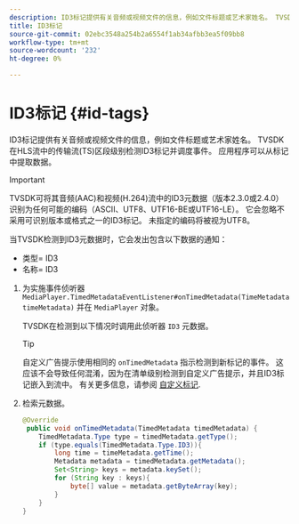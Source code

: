 ```yaml
---
description: ID3标记提供有关音频或视频文件的信息，例如文件标题或艺术家姓名。 TVSDK在HLS流中的传输流(TS)区段级别检测ID3标记并调度事件。 应用程序可以从标记中提取数据。
title: ID3标记
source-git-commit: 02ebc3548a254b2a6554f1ab34afbb3ea5f09bb8
workflow-type: tm+mt
source-wordcount: '232'
ht-degree: 0%

---
```


# ID3标记 {#id-tags}

ID3标记提供有关音频或视频文件的信息，例如文件标题或艺术家姓名。 TVSDK在HLS流中的传输流(TS)区段级别检测ID3标记并调度事件。 应用程序可以从标记中提取数据。

>[!IMPORTANT]
>
>TVSDK可将其音频(AAC)和视频(H.264)流中的ID3元数据（版本2.3.0或2.4.0）识别为任何可能的编码（ASCII、UTF8、UTF16-BE或UTF16-LE）。 它会忽略不采用可识别版本或格式之一的ID3标记。 未指定的编码将被视为UTF8。

当TVSDK检测到ID3元数据时，它会发出包含以下数据的通知：

* 类型= ID3
* 名称= ID3

1. 为实施事件侦听器 `MediaPlayer.TimedMetadataEventListener#onTimedMetadata(TimeMetadata timeMetadata)` 并在 `MediaPlayer` 对象。

   TVSDK在检测到以下情况时调用此侦听器 `ID3` 元数据。

   >[!TIP]
   >
   >自定义广告提示使用相同的 `onTimedMetadata` 指示检测到新标记的事件。 这应该不会导致任何混淆，因为在清单级别检测到自定义广告提示，并且ID3标记嵌入到流中。 有关更多信息，请参阅 [自定义标记](../../tvsdk-3x-android-prog/android-3x-advertising/ad-insertion/custom-tags-configure/android-3x-custom-tags-configure.md).

1. 检索元数据。

   ```java
   @Override 
    public void onTimedMetadata(TimedMetadata timedMetadata) { 
       TimedMetadata.Type type = timedMetadata.getType(); 
       if (type.equals(TimedMetadata.Type.ID3)){ 
           long time = timeMetadata.getTime(); 
           Metadata metadata = timedMetadata.getMetadata(); 
           Set<String> keys = metadata.keySet(); 
           for (String key : keys){ 
               byte[] value = metadata.getByteArray(key); 
           } 
       } 
   }
   ```
